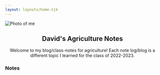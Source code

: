```yaml
---
layout: layouts/home.njk
---
```


<div class="img-container">
  <img src="https://cdn.glitch.global/b3a6f104-8e90-468b-816f-f0e89bbe1fcc/photo.svg?v=1661025116149" class="photo" style="align: right" alt="Photo of me">
</div>

<div style="text-align: center">

  ## David's Agriculture Notes  

  Welcome to my blog/class-notes for agriculture! Each note log/blog is a different topic I learned for the class of 2022-2023.

</div>

### Notes